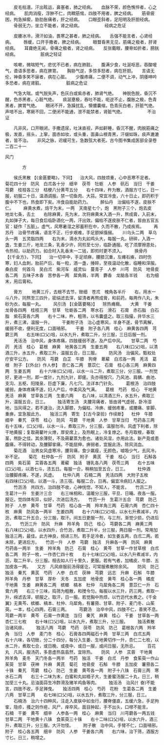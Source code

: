 <!-- { "loadSidebar": true } -->
　　皮毛枯濇，汗出眩运，鼻塞者，肺之经病。　　血脉不荣，颜色憔悴者，心之经病。　　肌肉消瘦，浮肿不仁，肉瞤筋惕，四肢不用者，脾之经病。　　筋骨疲困，拘急掉瘈，胁肋胀痛者，肝之经病。　　口眼歪斜者，足阳明及肝胆经病。
　　骨弱无力，坐立不能者，肾之经病。
　　　　　经病之危证

　　皮腠冰冷，滑汗如油，畏寒之甚者，肺之经病。　　舌强不能言者，心肾经病。
　　唇缓，口开手撒者，脾之经病。
　　眼瞀昏黑无见，筋痛之极者，肝肾经病。　　耳聋绝无闻，骨痛之极者，肾之经病。　　反张戴眼，腰脊如折者，膀胱经病。
　　　　　脏病之轻证

　　咳嗽，微喘短气，悲忧不已者，病在肺脏。　　腹满少食，吐涎呕恶，吞酸嗳气，谵语多思者，病在脾胃。　　胸胁气逆，多惊多怒者，病在肝胆。　　言语无伦，神昏多笑不寐者，病在心脏。　　少腹疼痛，二便不调，动气上冲，阴痿呻吟多恐者，病在肾脏。
　　　　　脏病之危证

　　气急大喘，或气脱失声，色灰白或紫赤者，肺肾气绝。　　神脱色脱，昏沉不醒，色赤黑者，心脏气绝。　　痰涎壅极，吞吐不能，呃逆不止，腹胀之极，色青黑者，脾胃气绝。　　眼闭不开，急躁扰乱，懊憹囊缩，色青灰白者，肝脏气绝。　　声喑不出，寒厥不回，二便闭不能通，泄不能禁者，肾脏气绝。
　　　　　不治证

　　凡非风，口开眼闭，手撒遗尿，吐沫直视，声如鼾睡，昏沉不醒，肉脱筋痛之极，发直，摇头，上窜，面赤如妆，或头重，面鼻山根青黑，汗缀如珠，痰声漉漉者，皆不治。　　非风之脉，迟缓可生，急数弦大者死。古今图书集成医部全录卷二百二十一

风门

　　　　方

　　侯氏黑散 【《金匮要略》，下同】 　治大风，四肢烦重，心中恶寒不足者。　　菊花四十分　防风　白朮各十分　细辛　茯苓　牡蛎　人参　矾石　当归　干姜　芎藭　桂枝各三分　桔梗八分黄芩五分　　右十四味，杵为散，酒服方寸匕，日一服，初服二十日，温酒调服。禁一切鱼肉、大蒜。常宜冷食，六十日止，即药积于腹中不下也，热食即下矣。冷食自能助药力。
　　醉仙丹　治偏枯不遂，皮肤不仁。
　　麻黄水煮，焙干为末，一两　天南星七个，炮　黑附子三个，炮去皮　地龙七条，去土　　右除麻黄，先为末，次将麻黄末入酒一升，熬成膏，入前末，丸如弹子大，每日食后临卧酒化一两，汗出效。偏枯不遂皮肤不仁者，皆由五官五官：疑作「五脏」。虚气，风寒暑湿之邪蓄积在中，久而不散，乃成疾焉。
　　再苏丹　治骨节疼痛，语言不正，行步艰难，手足颤掉搐搦。　　川乌头二两　草乌头一两　五灵脂四两　　右为末，滴水为丸如鸡头大，每服一丸，研碎，入酒一盏，生姜三斤，地龙三条，乳香少许，同煎至七分，临卧通服。吃了须摩擦患处，令热彻，以助药力。如合时入乳香末一二钱，即煎时更不须入。
　　换骨丹 【《千金方》，下同】 　治一切卒中，手足顽麻，腰膝沉重，左瘫右痪，四时伤寒，妇人血刺，胎前产后，每一粒，酒一盏，捶碎，至夜温动化散，临睡和滓服。　　桑白皮　何首乌　吴白朮　紫河车　威灵仙　蔓青子　人参　川芎　防风　地骨皮各二两　五味子木香　苦参各一两　犀角屑，半两　麝香　龙脑各半钱　　右为细末，用后膏和。

　　膏方
　　地黄三斤，去根不去节，銼细　苍朮　槐角各半斤　　右，用水一斗八升，同熬至三四升，密绢滤去滓，留清者再熬成膏，和前药，每两作八丸，朱砂为衣，每服一丸。
　　风引汤 【《金匮要略》】 　除热瘫癎。　　大黄　干姜　龙骨各四两　桂枝三两　甘草　牡蛎各二两　寒水石　滑石　石膏　赤石脂　白石脂　紫石英各六两　　右十二味，杵，粗筛，以韦囊盛之。取三指撮，井华水三升，煮三沸，温服一升。
　　干姜附子汤　治心虚寒风，半身不遂，骨节离解，缓弱不收，便利无度，口面喎邪。　　干姜　附子各八两　桂心　麻黄各四两　芎藭三两　　右五味(口父)咀，以水九升，煮取二升，分三服，三日后服一剂。
　　羌活汤　治中风，身体疼痛，四肢缓弱不遂，及产后中风。　　甘草二两　芍药　羌活　桂心　葛根　麻黄　地黄各三两　生姜五两　　右八味(口父)咀，以清酒三升，水五升，煮取三升，温服五合，日三服。
　　防风汤　治偏风，甄权处疗安平公方。　　防风　芎藭　白芷　牛膝　狗脊　萆薢　白朮各一两　羌活　葛根　附子 【《外台》作人参】　杏仁各二两　薏苡仁　石膏　桂心各三两　麻黄四两　生姜五两　　右十六味(口父)咀，以水一斗二升，煮取三分，分三服。一剂觉好，更进一剂，即一度针，九剂九针，即瘥。灸亦得按穴，乃风池、肩髃、曲池、支沟、五枢、阳陵泉、巨虚下廉，凡七穴。法详本门针灸。
　　葛根汤　治四肢缓弱，身体疼痛不遂，妇人产后，中柔风及气满。　　葛根　芍药　桂心　干地黄　羌活　麻黄　甘草各三两　生姜六两　　右八味，以清酒三升，水五升，煮取三升，温服五合，日三。
　　独活寄生汤　夫腰背痛者，皆由肾气虚弱，卧冷湿地，当风得之，若不速治，流入脚膝，为偏枯、冷痹、缓弱疼重，或腰痛、挛脚、重痹，宜急服此方。　　独活三两　寄生 【《古今录验》作续断】 　杜仲　牛膝　细辛　秦艽　茯苓　桂心　防风　芎藭　干地黄　人参　甘草当归　芍药各三两　　右十五味，(口父)咀，以水一斗，煮取三升，分三服，温服勿冷。风虚下利者，除干地黄服；复取蒴藋叶火燎，厚安席上，及热眠上，冷复燎之。冬月取根，春取茎，熬卧之佳。其余薄熨，不及蒴藋蒸为愈也。诸处风湿，亦用此法。新产竟或患腹痛，不得转动，及腰脚挛痛，不能屈伸，痹弱者，宜服此汤，除风消血。
　　菊花酒　治男女风虚寒冷，腰背痛，食少羸瘦，无颜色，嘘吸少气，去风冷，补不足。　　菊花　杜仲各一斤　防风　附子　黄芪　干姜　桂心　当归　石斛各四两　紫石英　苁蓉各五两　萆薢　独活　锺乳各八两　茯苓三两　　右十五味(口父)咀，以酒七斗，渍五日。每服一合，稍稍加至五合，日三。
　　杜仲酒　治腰脚疼痛，不遂，风虚。　　杜仲八两　石楠二两　羌活四两　大附子五枚　　右四味(口父)咀，以酒一斗，渍三宿。每服二合，日再。偏宜冷病妇人服之。
　　竹沥汤　共四方。治四肢不收，心神恍惚，不知人，不能言。　　竹沥二升　生葛汁一升　生姜汁三合　　右三味相和，温暖分三服，平旦、日晡、夜各一服。服讫，觉四体有异，似好，次进后汤方。　　竹沥一升　生葛汁五合　芎藭　防己　附子　人参　黄芩　甘草　芍药　桂心各一两　羚羊角三两　石膏六两　杏仁四十枚　麻黄　防风各一两半　生姜四两　　右十六味(口父)咀，以水七升煮减半，内沥，煮取二升五合，分三服，取汗。间五日更服一剂，与三剂，渐觉少损，仍进后方。　　竹沥三升　防风　升麻　羚羊角　防己　桂心　芎藭各二两　麻黄三两　　右八味(口父)咀，以水四升，合竹沥，煮取二升半，分三服，两日服一剂。常用加独活三两，最佳。此方神良，频进三剂。若手足冷者，如生姜五两，白朮二两。若未除，更进后方。　　竹沥一升　人参　芎藭　独活　升麻各一两　防风　麻黄　芍药各一两半　生姜　羚羊角　防己　石膏　桂心　黄芩　甘草一作甘草根　白朮各二两　附子一枚，一作杏仁四十枚　　右十七味(口父)咀，以水八升煮减半，内沥，取二升半，分三服。相去如人行十里久，更服。若有气者，加橘皮、牛膝、五加皮各一两。　　又方　凡风痱服前汤得瘥讫，可常服煮散除余风。　　防风　防己　独活　秦艽　黄芪　芍药　人参　白朮　茯神　芎藭　远志　升麻　石斛　牛膝　羚羊角　丹参　甘草　厚朴　天冬　五加皮　地骨皮　黄芩　桂心各一两　橘皮　干地黄　生姜　麻黄各二两　槟榔　槁本　杜仲　乌犀角各二两　薏苡仁一升　石膏六两　　右三十三味，捣筛为粗散，和搅令匀。每服以水三升，药三两，煮取一升，绵滤去滓，顿服之，取汗，日一服。若觉胸中热烦，以竹沥代水煮之。《千金翼》无黄芩、槟榔、槁本、杜仲、乌犀角，有薯蓣、甘草、附子、麦门冬、山茱萸。一本，桂心四两，石膏三两。
　　芎藭汤　治卒中风，四肢不仁，善笑不息。　　芎藭一两半　黄芩　石膏一作黄连　当归　秦艽　麻黄　桂心　干姜　甘草各一两　杏仁三七枚　　右十味(口父)咀，以水九升，煮取三升，分三服。
　　独活煮散　治诸风痱。
　　独活八两　芎藭　芍药　茯苓　防风　防己　葛根各六两　羚羊角　当归　人参　麦门冬　桂心　石膏各四两磁石十两　甘草三两　白朮五两　　右十六味，各切銼，分二十四分，每分入生姜、生地黄切作一升，杏仁二七枚，以水二升，煮取七合，或日晚、或夜中、或日一服，或间日服，无所忌。
　　百花丸　凡风，服汤药，多患虚热翕翕然，宜除热。　　防风　人参　苁蓉　干地黄　羚羊角　麦冬　天门冬各一两半　芍药　独活　干姜　白朮　丹参　食茱萸一作山茱萸　甘草　茯神　升麻　黄芪　菊花　地骨皮　石斛　牛膝　五加皮　薯蓣各二十铢　秦艽　芎藭　桂心　防己　生姜　黄芩各一两　附子十八铢　石膏三两　寒水石二两　　右三十二味为末，白蜜和丸如梧子大，生姜蜜汤服二十丸，日三，稍加至三十丸。忌油面蒜生冷酢滑及猪羊鸡鱼等肉。
　　独活汤　治风(忄奋)不能言，四肢不收，手足亸曳。　　独活四两　桂心　芍药　花粉　生葛各二两　生姜六两　甘草三两　　右七味(口父)咀，以水五升，煮取三升，分三服，日三。
　　石楠汤　治六十四种风，注走入皮肤中如虫行，腰脊僵直，五缓六急，手足拘挛，隐疹，搔之则作疮，风尸，痒卒风，面目肿起，手不出头，口噤不能言。　　石楠　干姜　黄芩　细辛　人参各一两　桂心　麻黄　当归　川芎藭各一两五钱　甘草二两　干地黄十八铢　食茱萸三十铢　　右十二味(口父)咀，以水六升，酒三升，煮取三升，分三服。大汗勿怪。
　　附子散　治中风，手臂不仁，口面喎邪。　　附子　桂心各五两　细辛　防风　人参　干姜各六两　　右六味，治下筛，酒服方寸匕，日三，稍增之。

